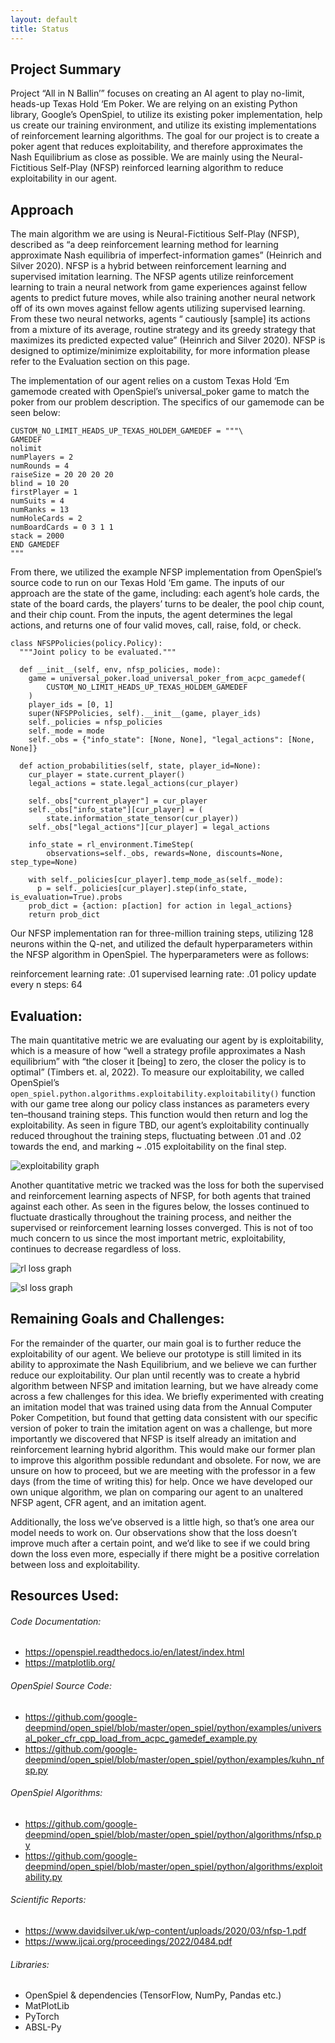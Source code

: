 ```yaml
---
layout: default
title: Status
---
```


## Project Summary

Project “All in N Ballin’” focuses on creating an AI agent to play no-limit, heads-up Texas Hold ‘Em Poker. We are relying on an existing Python library, Google’s OpenSpiel, to utilize its existing poker implementation, help us create our training environment, and utilize its existing implementations of reinforcement learning algorithms. The goal for our project is to create a poker agent that reduces exploitability, and therefore approximates the Nash Equilibrium as close as possible. We are mainly using the Neural-Fictitious Self-Play (NFSP) reinforced learning algorithm to reduce exploitability in our agent.

## Approach

The main algorithm we are using is Neural-Fictitious Self-Play (NFSP), described as “a deep reinforcement learning method for learning approximate Nash equilibria of imperfect-information games” (Heinrich and Silver 2020). NFSP is a hybrid between reinforcement learning and supervised imitation learning. The NFSP agents utilize reinforcement learning to train a neural network from game experiences against fellow agents to predict future moves, while also training another neural network off of its own moves against fellow agents utilizing supervised learning. From these two neural networks, agents “ cautiously [sample] its actions from a mixture of its average, routine strategy and its greedy strategy that maximizes its predicted expected value” (Heinrich and Silver 2020). NFSP is designed to optimize/minimize exploitability, for more information please refer to the Evaluation section on this page.


The implementation of our agent relies on a custom Texas Hold ‘Em gamemode created with OpenSpiel’s universal_poker game to match the poker from our problem description. The specifics of our gamemode can be seen below:

```
CUSTOM_NO_LIMIT_HEADS_UP_TEXAS_HOLDEM_GAMEDEF = """\
GAMEDEF
nolimit
numPlayers = 2
numRounds = 4
raiseSize = 20 20 20 20
blind = 10 20
firstPlayer = 1
numSuits = 4
numRanks = 13
numHoleCards = 2
numBoardCards = 0 3 1 1
stack = 2000
END GAMEDEF
"""

```

From there, we utilized the example NFSP implementation from OpenSpiel’s source code to run on our Texas Hold ‘Em game. The inputs of our approach are the state of the game, including: each agent’s hole cards, the state of the board cards, the players’ turns to be dealer, the pool chip count, and their chip count. From the inputs, the agent determines the legal actions, and returns one of four valid moves, call, raise, fold, or check. 

```
class NFSPPolicies(policy.Policy):
  """Joint policy to be evaluated."""

  def __init__(self, env, nfsp_policies, mode):
    game = universal_poker.load_universal_poker_from_acpc_gamedef(
        CUSTOM_NO_LIMIT_HEADS_UP_TEXAS_HOLDEM_GAMEDEF
    )
    player_ids = [0, 1]
    super(NFSPPolicies, self).__init__(game, player_ids)
    self._policies = nfsp_policies
    self._mode = mode
    self._obs = {"info_state": [None, None], "legal_actions": [None, None]}

  def action_probabilities(self, state, player_id=None):
    cur_player = state.current_player()
    legal_actions = state.legal_actions(cur_player)

    self._obs["current_player"] = cur_player
    self._obs["info_state"][cur_player] = (
        state.information_state_tensor(cur_player))
    self._obs["legal_actions"][cur_player] = legal_actions

    info_state = rl_environment.TimeStep(
        observations=self._obs, rewards=None, discounts=None, step_type=None)

    with self._policies[cur_player].temp_mode_as(self._mode):
      p = self._policies[cur_player].step(info_state, is_evaluation=True).probs
    prob_dict = {action: p[action] for action in legal_actions}
    return prob_dict
```


Our NFSP implementation ran for three-million training steps, utilizing 128 neurons within the Q-net, and utilized the default hyperparameters within the NFSP algorithm in OpenSpiel. The hyperparameters were as follows:

reinforcement learning rate: .01
supervised learning rate: .01
policy update every n steps: 64 
 
## Evaluation:

The main quantitative metric we are evaluating our agent by is exploitability, which is a measure of how “well a strategy profile approximates a Nash equilibrium” with “the closer it [being] to zero, the closer the policy is to optimal” (Timbers et. al, 2022). To measure our exploitability, we called OpenSpiel’s `​​open_spiel.python.algorithms.exploitability.exploitability()` function with our game tree along our policy class instances as parameters every ten–thousand training steps. This function would then return and log the exploitability. As seen in figure TBD, our agent’s exploitability continually reduced throughout the training steps, fluctuating between .01 and .02 towards the end, and marking ~ .015 exploitability on the final step. 

![exploitability graph](./images/exploit.jpg)

Another quantitative metric we tracked was the loss for both the supervised and reinforcement learning aspects of NFSP, for both agents that trained against each other. As seen in the figures below, the losses continued to fluctuate drastically throughout the training process, and neither the supervised or reinforcement learning losses converged. This is not of too much concern to us since the most important metric, exploitability, continues to decrease regardless of loss.

![rl loss graph](./images/rl_loss.jpg)

![sl loss graph](./images/sl_loss.jpg)

## Remaining Goals and Challenges:

For the remainder of the quarter, our main goal is to further reduce the exploitability of our agent. We believe our prototype is still limited in its ability to approximate the Nash Equilibrium, and we believe we can further reduce our exploitability. Our plan until recently was to create a hybrid algorithm between NFSP and imitation learning, but we have already come across a few challenges for this idea. We briefly experimented with creating an imitation model that was trained using data from the Annual Computer Poker Competition, but found that getting data consistent with our specific version of poker to train the imitation agent on was a challenge, but more importantly we discovered that NFSP is itself already an imitation and reinforcement learning hybrid algorithm. This would make our former plan to improve this algorithm possible redundant and obsolete. For now, we are unsure on how to proceed, but we are meeting with the professor in a few days (from the time of writing this) for help. Once we have developed our own unique algorithm, we plan on comparing our agent to an unaltered NFSP agent, CFR agent, and an imitation agent. 

Additionally, the loss we’ve observed is a little high, so that’s one area our model needs to work on. Our observations show that the loss doesn’t improve much after a certain point, and we’d like to see if we could bring down the loss even more, especially if there might be a positive correlation between loss and exploitability.


## Resources Used:

###### Code Documentation:
- https://openspiel.readthedocs.io/en/latest/index.html
- https://matplotlib.org/ 

###### OpenSpiel Source Code:
- https://github.com/google-deepmind/open_spiel/blob/master/open_spiel/python/examples/universal_poker_cfr_cpp_load_from_acpc_gamedef_example.py 
- https://github.com/google-deepmind/open_spiel/blob/master/open_spiel/python/examples/kuhn_nfsp.py

###### OpenSpiel Algorithms:
- https://github.com/google-deepmind/open_spiel/blob/master/open_spiel/python/algorithms/nfsp.py
- https://github.com/google-deepmind/open_spiel/blob/master/open_spiel/python/algorithms/exploitability.py 

###### Scientific Reports:
- https://www.davidsilver.uk/wp-content/uploads/2020/03/nfsp-1.pdf 
- https://www.ijcai.org/proceedings/2022/0484.pdf

###### Libraries:
- OpenSpiel & dependencies (TensorFlow, NumPy, Pandas etc.)
- MatPlotLib
- PyTorch
- ABSL-Py
